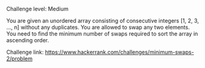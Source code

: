 Challenge level: Medium

You are given an unordered array consisting of consecutive integers  [1, 2, 3, ..., n] without 
any duplicates. You are allowed to swap any two elements. You need to find the minimum number 
of swaps required to sort the array in ascending order.

Challenge link: https://www.hackerrank.com/challenges/minimum-swaps-2/problem
